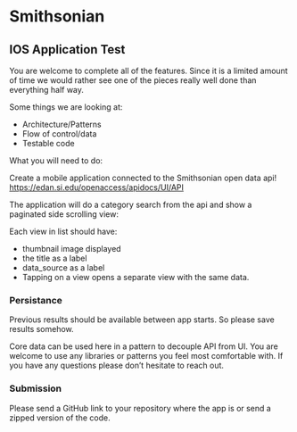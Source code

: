 # Smithsonian

## IOS Application Test

You are welcome to complete all of the features. Since it is a limited amount of
time we would rather see one of the pieces really well done than everything half
way.

Some things we are looking at:
* Architecture/Patterns
* Flow of control/data
* Testable code

What you will need to do:

Create a mobile application connected to the Smithsonian open data api!
  https://edan.si.edu/openaccess/apidocs/UI/API

The application will do a category search from the api and show a paginated
side scrolling view:

Each view in list should have:
* thumbnail image displayed
* the title as a label
* data_source as a label
* Tapping on a view opens a separate view with the same data.

### Persistance

Previous results should be available between app starts. So please save results
somehow.

Core data can be used here in a pattern to decouple API from UI.
You are welcome to use any libraries or patterns you feel most comfortable with.
If you have any questions please don’t hesitate to reach out.

### Submission

Please send a GitHub link to your repository where the app is or send a zipped
version of the code. 
